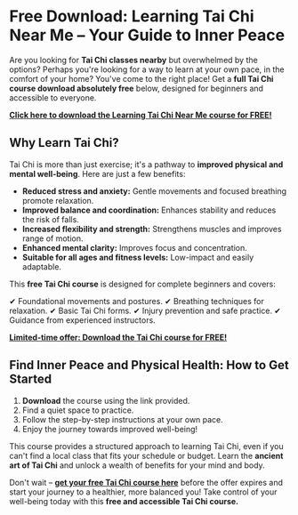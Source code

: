 # Free Download: Learning Tai Chi Near Me – Your Guide to Inner Peace

Are you looking for **Tai Chi classes nearby** but overwhelmed by the options? Perhaps you're looking for a way to learn at your own pace, in the comfort of your home? You've come to the right place! Get a **full Tai Chi course download absolutely free** below, designed for beginners and accessible to everyone.

[**Click here to download the Learning Tai Chi Near Me course for FREE!**](https://udemywork.com/learning-tai-chi-near-me)

## Why Learn Tai Chi?

Tai Chi is more than just exercise; it's a pathway to **improved physical and mental well-being**. Here are just a few benefits:

*   **Reduced stress and anxiety:** Gentle movements and focused breathing promote relaxation.
*   **Improved balance and coordination:** Enhances stability and reduces the risk of falls.
*   **Increased flexibility and strength:** Strengthens muscles and improves range of motion.
*   **Enhanced mental clarity:** Improves focus and concentration.
*   **Suitable for all ages and fitness levels:** Low-impact and easily adaptable.

This **free Tai Chi course** is designed for complete beginners and covers:

✔ Foundational movements and postures.
✔ Breathing techniques for relaxation.
✔ Basic Tai Chi forms.
✔ Injury prevention and safe practice.
✔ Guidance from experienced instructors.

[**Limited-time offer: Download the Tai Chi course for FREE!**](https://udemywork.com/learning-tai-chi-near-me)

## Find Inner Peace and Physical Health: How to Get Started

1.  **Download** the course using the link provided.
2.  Find a quiet space to practice.
3.  Follow the step-by-step instructions at your own pace.
4.  Enjoy the journey towards improved well-being!

This course provides a structured approach to learning Tai Chi, even if you can't find a local class that fits your schedule or budget. Learn the **ancient art of Tai Chi** and unlock a wealth of benefits for your mind and body.

Don't wait – **[get your free Tai Chi course here](https://udemywork.com/learning-tai-chi-near-me)** before the offer expires and start your journey to a healthier, more balanced you! Take control of your well-being today with this **free and accessible Tai Chi course.**
